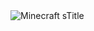 <!DOCTYPE html>
<html lang="en">
<head>
    <meta charset="UTF-8">
    <meta name="viewport" content="width=device-width, initial-scale=1.0">
    <title>Minecraft Сервер</title>
    <link rel="stylesheet" href="styles.css">
</head>
<body>
    <div class="navbar">
        <img src="{{ site.theme_settings.logo_path }}" alt="Minecraft sTitle">
    </div>
    <!-- Здесь может быть остальное содержимое вашей страницы -->
</body>
</html>
